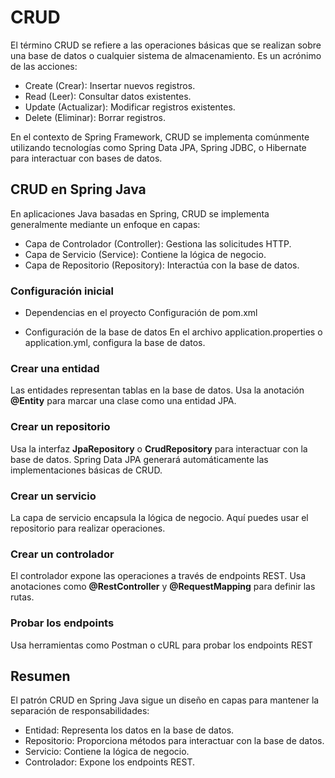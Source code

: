 # CRUD

El término CRUD se refiere a las operaciones básicas que se realizan sobre una base de datos o cualquier sistema de almacenamiento. 
Es un acrónimo de las acciones:

- Create (Crear): Insertar nuevos registros.
- Read (Leer): Consultar datos existentes.
- Update (Actualizar): Modificar registros existentes.
- Delete (Eliminar): Borrar registros.

En el contexto de Spring Framework, CRUD se implementa comúnmente utilizando tecnologías como Spring Data JPA, Spring JDBC, o 
Hibernate para interactuar con bases de datos.

## CRUD en Spring Java
En aplicaciones Java basadas en Spring, CRUD se implementa generalmente mediante un enfoque en capas:

- Capa de Controlador (Controller): Gestiona las solicitudes HTTP.
- Capa de Servicio (Service): Contiene la lógica de negocio.
- Capa de Repositorio (Repository): Interactúa con la base de datos.

### Configuración inicial
- Dependencias en el proyecto
Configuración de pom.xml

- Configuración de la base de datos
En el archivo application.properties o application.yml, configura la base de datos.

### Crear una entidad
Las entidades representan tablas en la base de datos. Usa la anotación
**@Entity** para marcar una clase como una entidad JPA.

### Crear un repositorio
Usa la interfaz **JpaRepository** o **CrudRepository** para interactuar con la base de datos. 
Spring Data JPA generará automáticamente las implementaciones básicas de CRUD.

### Crear un servicio
La capa de servicio encapsula la lógica de negocio. Aquí puedes usar el repositorio para realizar operaciones.

### Crear un controlador
El controlador expone las operaciones a través de endpoints REST. 
Usa anotaciones como **@RestController** y **@RequestMapping** para definir las rutas.

### Probar los endpoints
Usa herramientas como Postman o cURL para probar los endpoints REST

## Resumen
El patrón CRUD en Spring Java sigue un diseño en capas para mantener la separación de responsabilidades:
- Entidad: Representa los datos en la base de datos.
- Repositorio: Proporciona métodos para interactuar con la base de datos.
- Servicio: Contiene la lógica de negocio.
- Controlador: Expone los endpoints REST.

